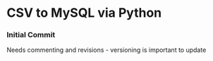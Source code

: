 # CSV to MySQL via Python

### Initial Commit
Needs commenting and revisions - versioning is important to update
